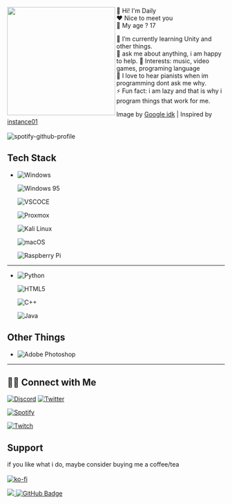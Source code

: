 

<p float="left">
  <img src='original.gif' width='250'   align="left">
    <p float="left">



  
  
  
  👋 Hi! I'm Daily <br>
   ❤  Nice to meet you  <br>
  👀 My age ? 17

  🌱 I’m currently learning Unity and other things.<br>
  💬 ask me about anything, i am happy to help.
  💜 Interests: music, video games, programing language<br>
  🎵 I love to hear 
    pianists when im programming dont ask me why.<br>
  ⚡ Fun fact: i am lazy and that is why i program things that work for me.

  Image by [Google idk](https://data.whicdn.com/images/359024343/original.gif) | 
  Inspired by [instance01](https://github.com/instance01/instance01)<br><br>
  ![spotify-github-profile](https://spotify-github-profile.vercel.app/api/view?uid=stationtest24&cover_image=true&theme=novatorem&bar_color=53b14f&bar_color_cover=false)

  ## Tech Stack
  * ![Windows](https://img.shields.io/badge/Windows-0078D6?style=for-the-badge&logo=windows&logoColor=white)


    ![Windows 95](https://img.shields.io/static/v1?style=for-the-badge&message=Windows+95&color=008080&logo=Windows+95&logoColor=FFFFFF&label=)

    ![VSCOCE](https://img.shields.io/badge/Visual_studio_Code-0078D4?style=for-the-badge&logo=visual%20studio%20code&logoColor=white)

    ![Proxmox](https://img.shields.io/static/v1?style=for-the-badge&message=Proxmox&color=E57000&logo=Proxmox&logoColor=FFFFFF&label=)

    ![Kali Linux](https://img.shields.io/static/v1?style=for-the-badge&message=Kali+Linux&color=557C94&logo=Kali+Linux&logoColor=FFFFFF&label=)

    ![macOS](https://img.shields.io/static/v1?style=for-the-badge&message=macOS&color=000000&logo=macOS&logoColor=FFFFFF&label=)

    ![Raspberry Pi](https://img.shields.io/static/v1?style=for-the-badge&message=Raspberry+Pi&color=A22846&logo=Raspberry+Pi&logoColor=FFFFFF&label=)
    
  
---

  * ![Python](https://img.shields.io/badge/Python-14354c?style=for-the-badge&logo=python&logoColor=ffffff)
  
    ![HTML5](https://img.shields.io/static/v1?style=for-the-badge&message=HTML5&color=E34F26&logo=HTML5&logoColor=FFFFFF&label=)

    ![C++](https://img.shields.io/static/v1?style=for-the-badge&message=C%2B%2B&color=00599C&logo=C%2B%2B&logoColor=FFFFFF&label=)

    ![Java](https://img.shields.io/static/v1?style=for-the-badge&message=Java&color=007396&logo=Java&logoColor=FFFFFF&label=)


 


##   Other Things


* 
     ![Adobe Photoshop](https://img.shields.io/static/v1?style=for-the-badge&message=Adobe+Photoshop&color=31A8FF&logo=Adobe+Photoshop&logoColor=FFFFFF&label=)




---

## 🤝🏻  Connect with Me
  [![Discord](https://img.shields.io/badge/Discord-5865F2?style=for-the-badge&logo=discord&logoColor=white)](https://discord.com/users/444876886397681666)
  [![Twitter](https://img.shields.io/badge/Twitter-1DA1F2?style=for-the-badge&logo=twitter&logoColor=white)](https://twitter.com/dailyspryse)
  
  [![Spotify](https://img.shields.io/badge/Spotify-1ED760?&style=for-the-badge&logo=spotify&logoColor=white)](https://open.spotify.com/user/stationtest24?si=971a1915012941bc&nd=1)

  [![Twitch](https://img.shields.io/static/v1?style=for-the-badge&message=Twitch&color=9146FF&logo=Twitch&logoColor=FFFFFF)](https://www.twitch.tv/dailyspryse)
  


  ## Support

  if you like what i do, maybe consider buying me a coffee/tea <br><br>
  [![ko-fi](https://ko-fi.com/img/githubbutton_sm.svg)](https://ko-fi.com/daily88403)
<!-- 
  <p  align="center">
<img src="https://raw.githubusercontent.com/bornmay/bornmay/Update/svg/Bottom.svg">  -->
  <a href="https://github.com/staciax">
    <img src="https://komarev.com/ghpvc/?username=dailyspryse">
</a>
<a href="https://github.com/staciax?tab=followers"><img src="https://img.shields.io/github/followers/dailyspryse?label=Followers&style=social" alt="GitHub Badge"></a>




  </p>
</p>

